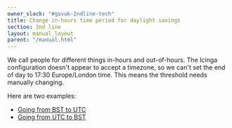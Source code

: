 ```yaml
---
owner_slack: "#govuk-2ndline-tech"
title: Change in-hours time period for daylight savings
section: 2nd line
layout: manual_layout
parent: "/manual.html"
---
```


We call people for different things in-hours and out-of-hours.  The
Icinga configuration doesn't appear to accept a timezone, so we can't
set the end of day to 17:30 Europe/London time.  This means the
threshold needs manually changing.

Here are two examples:

- [Going from BST to UTC](https://github.com/alphagov/govuk-puppet/commit/1f9c585d9d2968fbf456bd88165cefe7cbb97337)
- [Going from UTC to BST](https://github.com/alphagov/govuk-puppet/commit/f30976df346af65bfb9bb46cdc5b2f59ccb4e4df)
